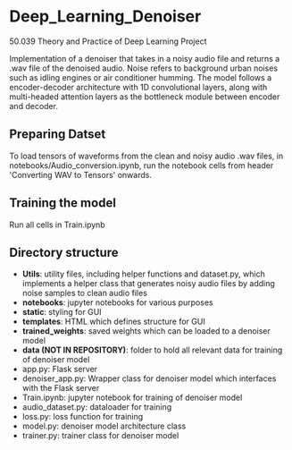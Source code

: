 # Deep_Learning_Denoiser
50.039 Theory and Practice of Deep Learning Project

Implementation of a denoiser that takes in a noisy audio file and returns a .wav file of the denoised audio. Noise refers to background urban noises such as idling engines or air conditioner humming. The model follows a encoder-decoder architecture with 1D convolutional layers, along with multi-headed attention layers as the bottleneck module between encoder and decoder.

## Preparing Datset
To load tensors of waveforms from the clean and noisy audio .wav files, in notebooks/Audio_conversion.ipynb, run the notebook cells from header 'Converting WAV to Tensors' onwards.

## Training the model
Run all cells in Train.ipynb

## Directory structure
* **Utils**: utility files, including helper functions and dataset.py, which implements a helper class that generates noisy audio files by adding noise samples to clean audio files
* **notebooks**: jupyter notebooks for various purposes
* **static**: styling for GUI
* **templates**: HTML which defines structure for GUI
* **trained_weights**: saved weights which can be loaded to a denoiser model
* **data (NOT IN REPOSITORY)**: folder to hold all relevant data for training of denoiser model
* app.py: Flask server
* denoiser_app.py: Wrapper class for denoiser model which interfaces with the Flask server
* Train.ipynb: jupyter notebook for training of denoiser model
* audio_dataset.py: dataloader for training
* loss.py: loss function for training
* model.py: denoiser model architecture class
* trainer.py: trainer class for denoiser model
